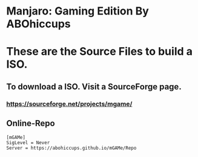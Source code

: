 # Manjaro: Gaming Edition By ABOhiccups
# These are the Source Files to build a ISO.
## To download a ISO. Visit a SourceForge page.
### https://sourceforge.net/projects/mgame/
## Online-Repo
```
[mGAMe]
SigLevel = Never
Server = https://abohiccups.github.io/mGAMe/Repo
```
